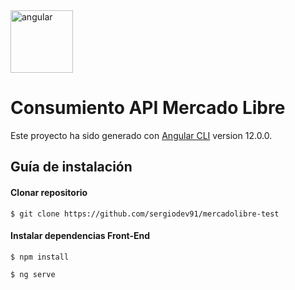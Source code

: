 <img src="https://github.com/srojas091/angular-listar-productos/blob/master/src/assets/images/angular.png" alt="angular" width="100" height="100">

# Consumiento API Mercado Libre

Este proyecto ha sido generado con [Angular CLI](https://github.com/angular/angular-cli) version 12.0.0.

## Guía de instalación

#### Clonar repositorio
```
$ git clone https://github.com/sergiodev91/mercadolibre-test
```

#### Instalar dependencias Front-End
```
$ npm install
```
```
$ ng serve
```
